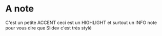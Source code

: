 # A note

<div class="my-50 mx-25">
<Note>C'est un petite <Variant type="accent">ACCENT</Variant>  ceci est un <Variant type="highlight">HIGHLIGHT</Variant> et surtout un <Variant type="info">INFO</Variant> note pour vous dire que Slidev c'est très stylé</Note>
</div>
 